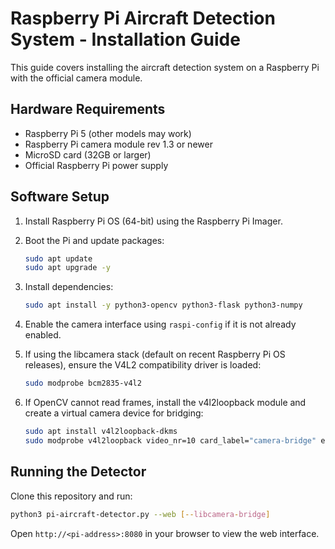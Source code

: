 # Raspberry Pi Aircraft Detection System - Installation Guide

This guide covers installing the aircraft detection system on a Raspberry Pi with the official camera module.

## Hardware Requirements

- Raspberry Pi 5 (other models may work)
- Raspberry Pi camera module rev 1.3 or newer
- MicroSD card (32GB or larger)
- Official Raspberry Pi power supply

## Software Setup

1. Install Raspberry Pi OS (64-bit) using the Raspberry Pi Imager.
2. Boot the Pi and update packages:
   ```bash
   sudo apt update
   sudo apt upgrade -y
   ```
3. Install dependencies:
   ```bash
   sudo apt install -y python3-opencv python3-flask python3-numpy
   ```
4. Enable the camera interface using `raspi-config` if it is not already enabled.
5. If using the libcamera stack (default on recent Raspberry Pi OS releases),
   ensure the V4L2 compatibility driver is loaded:
   ```bash
   sudo modprobe bcm2835-v4l2
   ```

6. If OpenCV cannot read frames, install the v4l2loopback module and create a
   virtual camera device for bridging:
   ```bash
   sudo apt install v4l2loopback-dkms
   sudo modprobe v4l2loopback video_nr=10 card_label="camera-bridge" exclusive_caps=1
   ```


## Running the Detector

Clone this repository and run:

```bash
python3 pi-aircraft-detector.py --web [--libcamera-bridge]
```

Open `http://<pi-address>:8080` in your browser to view the web interface.
